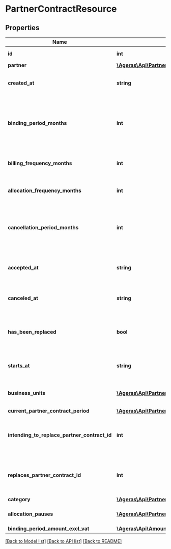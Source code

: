 # PartnerContractResource

## Properties
Name | Type | Description | Notes
------------ | ------------- | ------------- | -------------
**id** | **int** | The contract ID. | [optional] 
**partner** | [**\Ageras\Api\PartnerContractPartnerResource**](PartnerContractPartnerResource.md) |  | [optional] 
**created_at** | **string** | When the contract was created. | [optional] 
**binding_period_months** | **int** | Number of months contract is bound for, i.e. how often is the contract renewed. | [optional] 
**billing_frequency_months** | **int** | How often is the contract billed. | [optional] 
**allocation_frequency_months** | **int** | How often are the allocations populated. | [optional] 
**cancellation_period_months** | **int** | How many months before contract end can partner cancel. | [optional] 
**accepted_at** | **string** | When the contract was accepted start. | [optional] 
**canceled_at** | **string** | When the contract was canceled. | [optional] 
**has_been_replaced** | **bool** | If the contract has been replaced by another contract. | [optional] [default to false]
**starts_at** | **string** | When the contract should start. | [optional] 
**business_units** | [**\Ageras\Api\PartnerContractBusinessUnitResource[]**](PartnerContractBusinessUnitResource.md) | Business units on this contract. | [optional] 
**current_partner_contract_period** | [**\Ageras\Api\PartnerContractPeriodResource**](PartnerContractPeriodResource.md) |  | [optional] 
**intending_to_replace_partner_contract_id** | **int** | ID of the contract that this contract intends to replace. | [optional] 
**replaces_partner_contract_id** | **int** | ID of the contract being replaced by this contract. | [optional] 
**category** | [**\Ageras\Api\PartnerCategoryResource**](PartnerCategoryResource.md) |  | [optional] 
**allocation_pauses** | [**\Ageras\Api\PartnerContractAllocationPauseResource[]**](PartnerContractAllocationPauseResource.md) | List of allocation pauses. | [optional] 
**binding_period_amount_excl_vat** | [**\Ageras\Api\AmountResource**](AmountResource.md) |  | [optional] 

[[Back to Model list]](../README.md#documentation-for-models) [[Back to API list]](../README.md#documentation-for-api-endpoints) [[Back to README]](../README.md)


